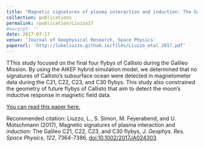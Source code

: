 ```yaml
---
title: "Magnetic signatures of plasma interaction and induction: The Galileo C21, C22, C23, and C30 flybys"
collection: publications
permalink: /publication/Liuzzo17
#excerpt: ''
date: 2017-07-17
venue: 'Journal of Geophysical Research, Space Physics'
paperurl: 'http://lukeliuzzo.github.io/files/Liuzzo_etal_2017.pdf'
---
```

TThis study focused on the final four flybys of Callisto during the Galileo Mission. By using the AIKEF hybrid simulation model, we determined that no signatures of Callisto’s subsurface ocean were detected in magnetometer data during the C21, C22, C23, and C30 flybys. This study also constrained the geometry of future flybys of Callisto that aim to detect the moon’s inductive response in magnetic field data.

[You can read this paper here.](http://lukeliuzzo.github.io/files/Liuzzo_etal_17.pdf)

Recommended citation: Liuzzo, L., S. Simon, M. Feyerabend, and U. Motschmann (2017), Magnetic signatures of plasma interaction and induction: The Galileo C21, C22, C23, and C30 flybys, <i>J. Geophys. Res. Space Physics, 122</i>, 7364-7386, [doi:10.1002/2017JA024303](https://doi.org/10.1002/2017JA024303).
